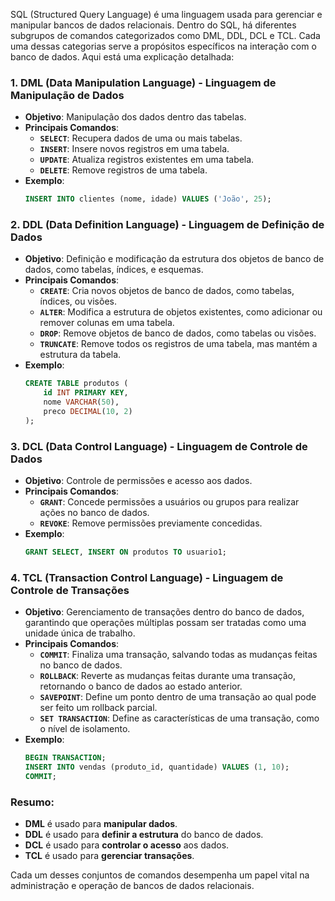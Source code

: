 SQL (Structured Query Language) é uma linguagem usada para gerenciar e manipular bancos de dados relacionais. Dentro do SQL, há diferentes subgrupos de comandos categorizados como DML, DDL, DCL e TCL. Cada uma dessas categorias serve a propósitos específicos na interação com o banco de dados. Aqui está uma explicação detalhada:

### 1. **DML (Data Manipulation Language) - Linguagem de Manipulação de Dados**
   - **Objetivo**: Manipulação dos dados dentro das tabelas.
   - **Principais Comandos**:
     - **`SELECT`**: Recupera dados de uma ou mais tabelas.
     - **`INSERT`**: Insere novos registros em uma tabela.
     - **`UPDATE`**: Atualiza registros existentes em uma tabela.
     - **`DELETE`**: Remove registros de uma tabela.
   - **Exemplo**:
     ```sql
     INSERT INTO clientes (nome, idade) VALUES ('João', 25);
     ```

### 2. **DDL (Data Definition Language) - Linguagem de Definição de Dados**
   - **Objetivo**: Definição e modificação da estrutura dos objetos de banco de dados, como tabelas, índices, e esquemas.
   - **Principais Comandos**:
     - **`CREATE`**: Cria novos objetos de banco de dados, como tabelas, índices, ou visões.
     - **`ALTER`**: Modifica a estrutura de objetos existentes, como adicionar ou remover colunas em uma tabela.
     - **`DROP`**: Remove objetos de banco de dados, como tabelas ou visões.
     - **`TRUNCATE`**: Remove todos os registros de uma tabela, mas mantém a estrutura da tabela.
   - **Exemplo**:
     ```sql
     CREATE TABLE produtos (
         id INT PRIMARY KEY,
         nome VARCHAR(50),
         preco DECIMAL(10, 2)
     );
     ```

### 3. **DCL (Data Control Language) - Linguagem de Controle de Dados**
   - **Objetivo**: Controle de permissões e acesso aos dados.
   - **Principais Comandos**:
     - **`GRANT`**: Concede permissões a usuários ou grupos para realizar ações no banco de dados.
     - **`REVOKE`**: Remove permissões previamente concedidas.
   - **Exemplo**:
     ```sql
     GRANT SELECT, INSERT ON produtos TO usuario1;
     ```

### 4. **TCL (Transaction Control Language) - Linguagem de Controle de Transações**
   - **Objetivo**: Gerenciamento de transações dentro do banco de dados, garantindo que operações múltiplas possam ser tratadas como uma unidade única de trabalho.
   - **Principais Comandos**:
     - **`COMMIT`**: Finaliza uma transação, salvando todas as mudanças feitas no banco de dados.
     - **`ROLLBACK`**: Reverte as mudanças feitas durante uma transação, retornando o banco de dados ao estado anterior.
     - **`SAVEPOINT`**: Define um ponto dentro de uma transação ao qual pode ser feito um rollback parcial.
     - **`SET TRANSACTION`**: Define as características de uma transação, como o nível de isolamento.
   - **Exemplo**:
     ```sql
     BEGIN TRANSACTION;
     INSERT INTO vendas (produto_id, quantidade) VALUES (1, 10);
     COMMIT;
     ```

### Resumo:
- **DML** é usado para **manipular dados**.
- **DDL** é usado para **definir a estrutura** do banco de dados.
- **DCL** é usado para **controlar o acesso** aos dados.
- **TCL** é usado para **gerenciar transações**.

Cada um desses conjuntos de comandos desempenha um papel vital na administração e operação de bancos de dados relacionais.